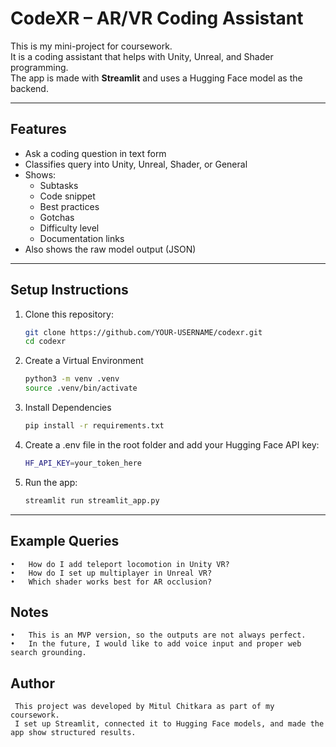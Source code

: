# CodeXR – AR/VR Coding Assistant

This is my mini-project for coursework.  
It is a coding assistant that helps with Unity, Unreal, and Shader programming.  
The app is made with **Streamlit** and uses a Hugging Face model as the backend.

---

## Features
- Ask a coding question in text form
- Classifies query into Unity, Unreal, Shader, or General
- Shows:
  - Subtasks
  - Code snippet
  - Best practices
  - Gotchas
  - Difficulty level
  - Documentation links
- Also shows the raw model output (JSON)

---

## Setup Instructions

1. Clone this repository:
   ```bash
   git clone https://github.com/YOUR-USERNAME/codexr.git
   cd codexr
   ```

2. Create a Virtual Environment
   ```bash
   python3 -m venv .venv
   source .venv/bin/activate
   ```

3. Install Dependencies
   ```bash
   pip install -r requirements.txt
   ```      

4. Create a .env file in the root folder and add your Hugging Face API key:
   ```bash
   HF_API_KEY=your_token_here
   ```

5. Run the app:
   ```bash
   streamlit run streamlit_app.py
   ``` 

---

## Example Queries

	•	How do I add teleport locomotion in Unity VR?
	•	How do I set up multiplayer in Unreal VR?
	•	Which shader works best for AR occlusion?


## Notes

	•	This is an MVP version, so the outputs are not always perfect.
	•	In the future, I would like to add voice input and proper web search grounding.


## Author

     This project was developed by Mitul Chitkara as part of my coursework.
     I set up Streamlit, connected it to Hugging Face models, and made the app show structured results.
